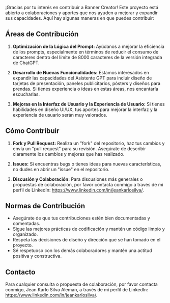 ¡Gracias por tu interés en contribuir a Banner Creator! Este proyecto está abierto a colaboraciones y aportes que nos ayuden a mejorar y expandir sus capacidades. Aquí hay algunas maneras en que puedes contribuir:

## Áreas de Contribución

1. **Optimización de la Lógica del Prompt:** Ayúdanos a mejorar la eficiencia de los prompts, especialmente en términos de reducir el consumo de caracteres dentro del límite de 8000 caracteres de la versión integrada de ChatGPT.
    
2. **Desarrollo de Nuevas Funcionalidades:** Estamos interesados en expandir las capacidades del Asistente GPT para incluir diseño de tarjetas de presentación, paneles publicitarios, pósters y diseños para prendas. Si tienes experiencia o ideas en estas áreas, nos encantaría escucharlas.
    
3. **Mejoras en la Interfaz de Usuario y la Experiencia de Usuario:** Si tienes habilidades en diseño UI/UX, tus aportes para mejorar la interfaz y la experiencia de usuario serán muy valorados.
    

## Cómo Contribuir

1. **Fork y Pull Request:** Realiza un "fork" del repositorio, haz tus cambios y envía un "pull request" para su revisión. Asegúrate de describir claramente los cambios y mejoras que has realizado.
    
2. **Issues:** Si encuentras bugs o tienes ideas para nuevas características, no dudes en abrir un "issue" en el repositorio.
    
3. **Discusión y Colaboración:** Para discusiones más generales o propuestas de colaboración, por favor contacta conmigo a través de mi perfil de LinkedIn: https://www.linkedin.com/in/jeankarlosilva/.

## Normas de Contribución

- Asegúrate de que tus contribuciones estén bien documentadas y comentadas.
- Sigue las mejores prácticas de codificación y mantén un código limpio y organizado.
- Respeta las decisiones de diseño y dirección que se han tomado en el proyecto.
- Sé respetuoso con los demás colaboradores y mantén una actitud positiva y constructiva.

## Contacto

Para cualquier consulta o propuesta de colaboración, por favor contacta conmigo, Jean Karlo Silva Aleman, a través de mi perfil de LinkedIn: https://www.linkedin.com/in/jeankarlosilva/.
